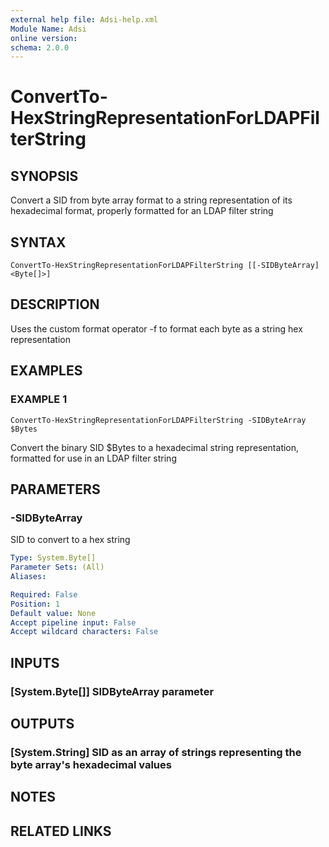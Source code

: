 ```yaml
---
external help file: Adsi-help.xml
Module Name: Adsi
online version:
schema: 2.0.0
---
```


# ConvertTo-HexStringRepresentationForLDAPFilterString

## SYNOPSIS
Convert a SID from byte array format to a string representation of its hexadecimal format, properly formatted for an LDAP filter string

## SYNTAX

```
ConvertTo-HexStringRepresentationForLDAPFilterString [[-SIDByteArray] <Byte[]>]
```

## DESCRIPTION
Uses the custom format operator -f to format each byte as a string hex representation

## EXAMPLES

### EXAMPLE 1
```
ConvertTo-HexStringRepresentationForLDAPFilterString -SIDByteArray $Bytes
```

Convert the binary SID $Bytes to a hexadecimal string representation, formatted for use in an LDAP filter string

## PARAMETERS

### -SIDByteArray
SID to convert to a hex string

```yaml
Type: System.Byte[]
Parameter Sets: (All)
Aliases:

Required: False
Position: 1
Default value: None
Accept pipeline input: False
Accept wildcard characters: False
```

## INPUTS

### [System.Byte[]] SIDByteArray parameter
## OUTPUTS

### [System.String] SID as an array of strings representing the byte array's hexadecimal values
## NOTES

## RELATED LINKS
